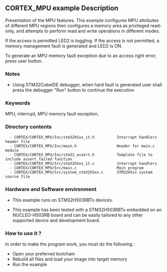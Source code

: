 ## <b>CORTEX_MPU example Description</b>
Presentation of the MPU features. This example configures MPU attributes of different
MPU regions then configures a memory area as privileged read-only, and attempts to
perform read and write operations in different modes.

If the access is permitted LED2 is toggling. If the access is not permitted,
a memory management fault is generated and LED2 is ON.

To generate an MPU memory fault exception due to an access right error, press
user button.

### <b>Notes</b>

  - Using STM32CubeIDE debugger, when hard fault is generated user shall press the debugger "Run" button to continue the execution

### <b>Keywords</b>

MPU, interrupt, MPU memory fault exception,

### <b>Directory contents</b>

      - CORTEX/CORTEX_MPU/Inc/stm32h5xx_it.h          Interrupt handlers header file
      - CORTEX/CORTEX_MPU/Inc/main.h                  Header for main.c module
      - CORTEX/CORTEX_MPU/Inc/stm32_assert.h          Template file to include assert_failed function
      - CORTEX/CORTEX_MPU/Src/stm32h5xx_it.c          Interrupt handlers
      - CORTEX/CORTEX_MPU/Src/main.c                  Main program
      - CORTEX/CORTEX_MPU/Src/system_stm32h5xx.c      STM32H5xx system source file


### <b>Hardware and Software environment</b>

  - This example runs on STM32H503RBTx devices.

  - This example has been tested with a STM32H503RBTx embedded on an
    NUCLEO-H503RB board and can be easily tailored to any other supported
    device and development board.

### <b>How to use it ?</b>

In order to make the program work, you must do the following :

 - Open your preferred toolchain
 - Rebuild all files and load your image into target memory
 - Run the example

